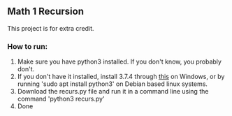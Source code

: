 ## Math 1 Recursion
This project is for extra credit. 

### How to run:
1) Make sure you have python3 installed. If you don't know, you probably don't.
2) If you don't have it installed, install 3.7.4 through [this](https://www.python.org/downloads/windows/) on Windows, or by running 'sudo apt install python3' on Debian based linux systems.
3) Download the recurs.py file and run it in a command line using the command 'python3 recurs.py'
4) Done
